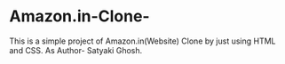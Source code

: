 # Amazon.in-Clone-
This is a simple project of Amazon.in(Website) Clone by just using HTML and CSS.
As Author- Satyaki Ghosh.
